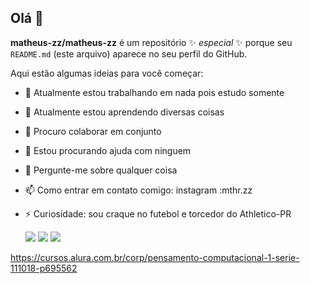 ## Olá 👋

**matheus-zz/matheus-zz** é um repositório ✨ _especial_ ✨ porque seu `README.md` (este arquivo) aparece no seu perfil do GitHub.

Aqui estão algumas ideias para você começar:

- 🔭 Atualmente estou trabalhando em nada pois estudo somente
- 🌱 Atualmente estou aprendendo diversas coisas
- 👯 Procuro colaborar em conjunto
- 🤔 Estou procurando ajuda com ninguem
- 💬 Pergunte-me sobre qualquer coisa
- 📫 Como entrar em contato comigo: instagram :mthr.zz
- ⚡ Curiosidade: sou craque no futebol e torcedor do Athletico-PR

  
  ![](https://media.tenor.com/CUyGUN-fam8AAAAM/ronaldinho-keep-talking.gif)
  ![](https://media.tenor.com/TGiblONvolsAAAAM/vitor-roque-vitor-roque-tigrinho.gif)
  ![](https://media.tenor.com/YzniNQWV3r8AAAAM/giyu-tomioka.gif)


https://cursos.alura.com.br/corp/pensamento-computacional-1-serie-111018-p695562
